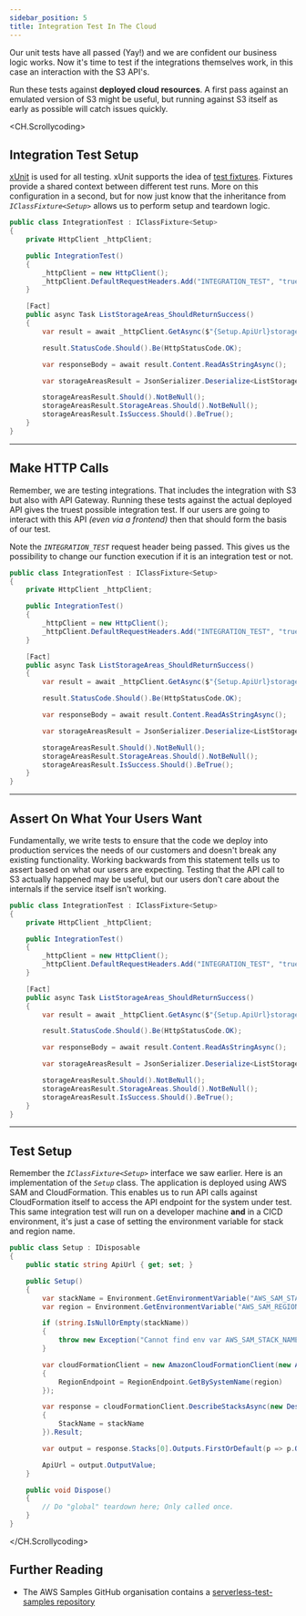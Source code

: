 ```yaml
---
sidebar_position: 5
title: Integration Test In The Cloud
---
```


Our unit tests have all passed (Yay!) and we are confident our business logic works. Now it's time to test if the integrations themselves work, in this case an interaction with the S3 API's.

Run these tests against **deployed cloud resources**. A first pass against an emulated version of S3 might be useful, but running against S3 itself as early as possible will catch issues quickly.

<CH.Scrollycoding>

## Integration Test Setup

[xUnit](https://xunit.net/) is used for all testing. xUnit supports the idea of [test fixtures](https://xunit.net/docs/shared-context). Fixtures provide a shared context between different test runs. More on this configuration in a second, but for now just know that the inheritance from _`IClassFixture<Setup>`_ allows us to perform setup and teardown logic.

```c# IntegrationTest.cs focus=1
public class IntegrationTest : IClassFixture<Setup>
{
    private HttpClient _httpClient;

    public IntegrationTest()
    {
        _httpClient = new HttpClient();
        _httpClient.DefaultRequestHeaders.Add("INTEGRATION_TEST", "true");
    }

    [Fact]
    public async Task ListStorageAreas_ShouldReturnSuccess()
    {
        var result = await _httpClient.GetAsync($"{Setup.ApiUrl}storage");

        result.StatusCode.Should().Be(HttpStatusCode.OK);

        var responseBody = await result.Content.ReadAsStringAsync();

        var storageAreasResult = JsonSerializer.Deserialize<ListStorageAreasResult>(responseBody);

        storageAreasResult.Should().NotBeNull();
        storageAreasResult.StorageAreas.Should().NotBeNull();
        storageAreasResult.IsSuccess.Should().BeTrue();
    }
}

```
---

## Make HTTP Calls

Remember, we are testing integrations. That includes the integration with S3 but also with API Gateway. Running these tests against the actual deployed API gives the truest possible integration test. If our users are going to interact with this API *(even via a frontend)* then that should form the basis of our test. 

Note the _`INTEGRATION_TEST`_ request header being passed. This gives us the possibility to change our function execution if it is an integration test or not.

```c# IntegrationTest.cs focus=5:9
public class IntegrationTest : IClassFixture<Setup>
{
    private HttpClient _httpClient;

    public IntegrationTest()
    {
        _httpClient = new HttpClient();
        _httpClient.DefaultRequestHeaders.Add("INTEGRATION_TEST", "true");
    }

    [Fact]
    public async Task ListStorageAreas_ShouldReturnSuccess()
    {
        var result = await _httpClient.GetAsync($"{Setup.ApiUrl}storage");

        result.StatusCode.Should().Be(HttpStatusCode.OK);

        var responseBody = await result.Content.ReadAsStringAsync();

        var storageAreasResult = JsonSerializer.Deserialize<ListStorageAreasResult>(responseBody);

        storageAreasResult.Should().NotBeNull();
        storageAreasResult.StorageAreas.Should().NotBeNull();
        storageAreasResult.IsSuccess.Should().BeTrue();
    }
}

```
---

## Assert On What Your Users Want

Fundamentally, we write tests to ensure that the code we deploy into production services the needs of our customers and doesn't break any existing functionality. Working backwards from this statement tells us to assert based on what our users are expecting. Testing that the API call to S3 actually happened may be useful, but our users don't care about the internals if the service itself isn't working.

```c# IntegrationTest.cs focus=18:24
public class IntegrationTest : IClassFixture<Setup>
{
    private HttpClient _httpClient;

    public IntegrationTest()
    {
        _httpClient = new HttpClient();
        _httpClient.DefaultRequestHeaders.Add("INTEGRATION_TEST", "true");
    }

    [Fact]
    public async Task ListStorageAreas_ShouldReturnSuccess()
    {
        var result = await _httpClient.GetAsync($"{Setup.ApiUrl}storage");

        result.StatusCode.Should().Be(HttpStatusCode.OK);

        var responseBody = await result.Content.ReadAsStringAsync();

        var storageAreasResult = JsonSerializer.Deserialize<ListStorageAreasResult>(responseBody);

        storageAreasResult.Should().NotBeNull();
        storageAreasResult.StorageAreas.Should().NotBeNull();
        storageAreasResult.IsSuccess.Should().BeTrue();
    }
}

```
---

## Test Setup

Remember the _`IClassFixture<Setup>`_ interface we saw earlier. Here is an implementation of the _`Setup`_ class. The application is deployed using AWS SAM and CloudFormation. This enables us to run API calls against CloudFormation itself to access the API endpoint for the system under test. This same integration test will run on a developer machine **and** in a CICD environment, it's just a case of setting the environment variable for stack and region name.

```c# IntegrationTest.cs
public class Setup : IDisposable
{
    public static string ApiUrl { get; set; }

    public Setup()
    {
        var stackName = Environment.GetEnvironmentVariable("AWS_SAM_STACK_NAME") ?? "dotnet-intro-test-samples";
        var region = Environment.GetEnvironmentVariable("AWS_SAM_REGION_NAME") ?? "us-east-1";

        if (string.IsNullOrEmpty(stackName))
        {
            throw new Exception("Cannot find env var AWS_SAM_STACK_NAME. Please setup this environment variable with the stack name where we are running integration tests.");
        }

        var cloudFormationClient = new AmazonCloudFormationClient(new AmazonCloudFormationConfig()
        {
            RegionEndpoint = RegionEndpoint.GetBySystemName(region)
        });

        var response = cloudFormationClient.DescribeStacksAsync(new DescribeStacksRequest()
        {
            StackName = stackName
        }).Result;

        var output = response.Stacks[0].Outputs.FirstOrDefault(p => p.OutputKey == "ApiEndpoint");

        ApiUrl = output.OutputValue;
    }

    public void Dispose()
    {
        // Do "global" teardown here; Only called once.
    }
}

```

</CH.Scrollycoding>

## Further Reading

- The AWS Samples GitHub organisation contains a [serverless-test-samples repository](https://github.com/aws-samples/serverless-test-samples)